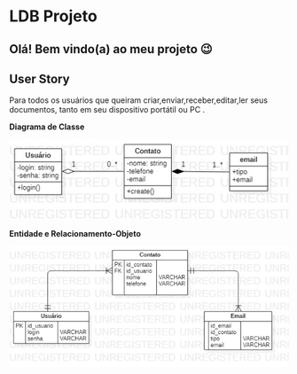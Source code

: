 # LDB Projeto
## Olá! Bem vindo(a) ao meu projeto 😉

## User Story 
Para todos os usuários que queiram criar,enviar,receber,editar,ler seus documentos, tanto em seu dispositivo portátil ou PC .

**Diagrama de Classe**

![Diagrama de Classe](https://github.com/Sayonnara/LDB/blob/main/Main.jpg)


**Entidade e Relacionamento-Objeto**



![ERO](https://github.com/Sayonnara/LDB/blob/main/ERDDiagram1.jpg)

